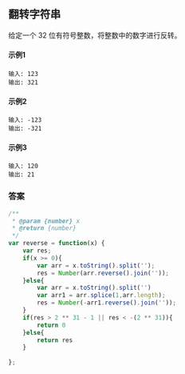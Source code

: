 ## 翻转字符串
  给定一个 32 位有符号整数，将整数中的数字进行反转。 
#### 示例1
    输入: 123
    输出: 321
#### 示例2
    输入: -123
    输出: -321
#### 示例3
    输入: 120
    输出: 21
### 答案  
```  javascript
/**
 * @param {number} x
 * @return {number}
 */
var reverse = function(x) {
    var res;
    if(x >= 0){
        var arr = x.toString().split('');
        res = Number(arr.reverse().join(''));
    }else{
        var arr = x.toString().split('')
        var arr1 = arr.splice(1,arr.length);
        res = Number(-arr1.reverse().join(''));
    }
    if(res > 2 ** 31 - 1 || res < -(2 ** 31)){
        return 0
    }else{
        return res
    }
    
};
```
